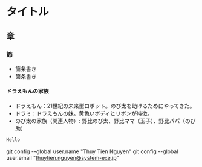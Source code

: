 # タイトル
## 章
### 節
- 箇条書き
- 箇条書き

#### ドラえもんの家族
- ドラえもん：21世紀の未来型ロボット。のび太を助けるためにやってきた。
- ドラミ：ドラえもんの妹。黄色いボディとリボンが特徴。
- のび太の家族（関連人物）: 野比のび太、野比ママ（玉子）、野比パパ（のび助）

```java
Hello
```

git config --global user.name "Thuy Tien Nguyen"
git config --global user.email "thuytien.nguyen@system-exe.jp"
